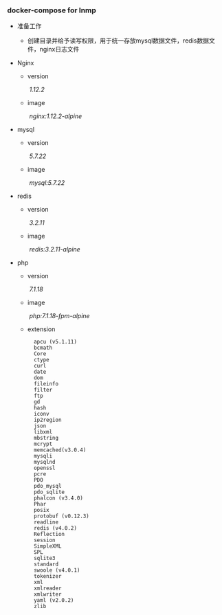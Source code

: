 ### docker-compose for lnmp

- 准备工作

    - 创建目录并给予读写权限，用于统一存放mysql数据文件，redis数据文件，nginx日志文件

- Nginx

    - version

        ​   _1.12.2_

    - image

       ​    _nginx:1.12.2-alpine_

- mysql

    - version

        ​   _5.7.22_
  
    - image

        ​   _mysql:5.7.22_

- redis

    - version

        ​   _3.2.11_

    - image

        ​   _redis:3.2.11-alpine_
    
- php

    - version

        ​   _7.1.18_
    
    - image
  
        ​   _php:7.1.18-fpm-alpine_

    - extension

            apcu (v5.1.11)
            bcmath
            Core
            ctype
            curl
            date
            dom
            fileinfo
            filter
            ftp
            gd
            hash
            iconv
            ip2region
            json
            libxml
            mbstring
            mcrypt
            memcached(v3.0.4)
            mysqli
            mysqlnd
            openssl
            pcre
            PDO
            pdo_mysql
            pdo_sqlite
            phalcon (v3.4.0)
            Phar
            posix
            protobuf (v0.12.3)
            readline
            redis (v4.0.2)
            Reflection
            session
            SimpleXML
            SPL
            sqlite3
            standard
            swoole (v4.0.1)
            tokenizer
            xml
            xmlreader
            xmlwriter
            yaml (v2.0.2)
            zlib